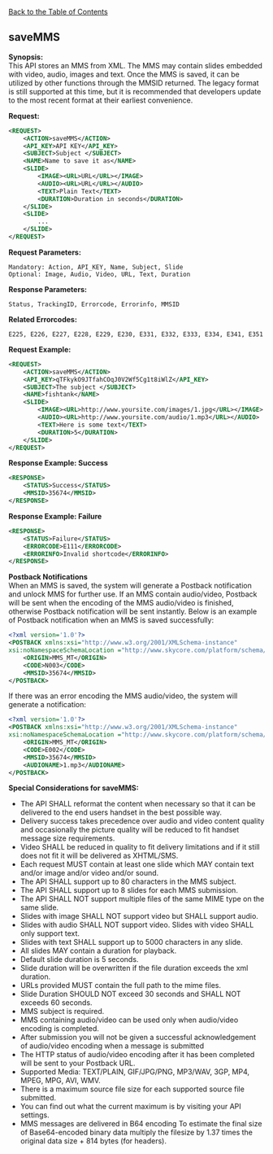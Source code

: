 [Back to the Table of Contents](/1.3/README.md)

## saveMMS

__Synopsis:__  
This API stores an MMS from XML. The MMS may contain slides embedded with video, audio, images and text. Once the MMS is saved, it can be utilized by other functions through the MMSID returned. The legacy format is still supported at this time, but it is recommended that developers update to the most recent format at their earliest convenience.

__Request:__
```xml
<REQUEST>
    <ACTION>saveMMS</ACTION>
    <API_KEY>API KEY</API_KEY>
    <SUBJECT>Subject </SUBJECT>
    <NAME>Name to save it as</NAME>
    <SLIDE>
        <IMAGE><URL>URL</URL></IMAGE>
        <AUDIO><URL>URL</URL></AUDIO>
        <TEXT>Plain Text</TEXT>
        <DURATION>Duration in seconds</DURATION>
    </SLIDE>
    <SLIDE>
        ...
    </SLIDE>
</REQUEST>
```

__Request Parameters:__

    Mandatory: Action, API_KEY, Name, Subject, Slide
    Optional: Image, Audio, Video, URL, Text, Duration

__Response Parameters:__

    Status, TrackingID, Errorcode, Errorinfo, MMSID

__Related Errorcodes:__

    E225, E226, E227, E228, E229, E230, E331, E332, E333, E334, E341, E351

__Request Example:__
```xml
<REQUEST>
    <ACTION>saveMMS</ACTION>
    <API_KEY>qTFkykO9JTfahCOqJ0V2Wf5Cg1t8iWlZ</API_KEY>
    <SUBJECT>The subject </SUBJECT>
    <NAME>fishtank</NAME>
    <SLIDE>
        <IMAGE><URL>http://www.yoursite.com/images/1.jpg</URL></IMAGE>
        <AUDIO><URL>http://www.yoursite.com/audio/1.mp3</URL></AUDIO>
        <TEXT>Here is some text</TEXT>
        <DURATION>5</DURATION>
    </SLIDE>
</REQUEST>
```

__Response Example: Success__
```xml
<RESPONSE>
    <STATUS>Success</STATUS>
    <MMSID>35674</MMSID>
</RESPONSE>
```

__Response Example: Failure__
```xml
<RESPONSE>
    <STATUS>Failure</STATUS>
    <ERRORCODE>E111</ERRORCODE>
    <ERRORINFO>Invalid shortcode</ERRORINFO>
</RESPONSE>
```

__Postback Notifications__  
When an MMS is saved, the system will generate a Postback notification and unlock MMS for further use. If an MMS contain audio/video, Postback will be sent when the encoding of the MMS audio/video is finished, otherwise Postback notification will be sent instantly. Below is an example of Postback notification when an MMS is saved successfully:

```xml
<?xml version='1.0'?>
<POSTBACK xmlns:xsi="http://www.w3.org/2001/XMLSchema-instance"
xsi:noNamespaceSchemaLocation ="http://www.skycore.com/platform/schema/postback.xsd">
    <ORIGIN>MMS_MT</ORIGIN>
    <CODE>N003</CODE>
    <MMSID>35674</MMSID>
</POSTBACK>
```

If there was an error encoding the MMS audio/video, the system will generate a notification:
```xml
<?xml version='1.0'?>
<POSTBACK xmlns:xsi="http://www.w3.org/2001/XMLSchema-instance"
xsi:noNamespaceSchemaLocation ="http://www.skycore.com/platform/schema/postback.xsd">
    <ORIGIN>MMS_MT</ORIGIN>
    <CODE>E002</CODE>
    <MMSID>35674</MMSID>
    <AUDIONAME>1.mp3</AUDIONAME>
</POSTBACK>
```

__Special Considerations for saveMMS:__  
* The API SHALL reformat the content when necessary so that it can be delivered to the end users handset in the best 
possible way.
* Delivery success takes precedence over audio and video content quality and occasionally the picture quality
will be reduced to fit handset message size requirements.
* Video SHALL be reduced in quality to fit delivery limitations and if it still does not fit it will be delivered as XHTML/SMS.
* Each request MUST contain at least one slide which MAY contain text and/or image and/or video and/or sound.
* The API SHALL support up to 80 characters in the MMS subject.
* The API SHALL support up to 8 slides for each MMS submission.
* The API SHALL NOT support multiple files of the same MIME type on the same slide.
* Slides with image SHALL NOT support video but SHALL support audio.
* Slides with audio SHALL NOT support video. Slides with video SHALL only support text.
* Slides with text SHALL support up to 5000 characters in any slide.
* All slides MAY contain a duration for playback.
* Default slide duration is 5 seconds.
* Slide duration will be overwritten if the file duration exceeds the xml duration.
* URLs provided MUST contain the full path to the mime files.
* Slide Duration SHOULD NOT exceed 30 seconds and SHALL NOT exceeds 60 seconds.
* MMS subject is required. 
* MMS containing audio/video can be used only when audio/video encoding is completed.
* After submission you will not be given a successful acknowledgement of audio/video encoding when a message is submitted
* The HTTP status of audio/video encoding after it has been completed will be sent to your Postback URL.
* Supported Media: TEXT/PLAIN, GIF/JPG/PNG, MP3/WAV, 3GP, MP4, MPEG, MPG, AVI, WMV.
* There is a maximum source file size for each supported source file submitted.
* You can find out what the current maximum is by visiting your API settings.
* MMS messages are delivered in B64 encoding To estimate the final size of Base64-encoded binary data multiply the filesize by 1.37 times the original data size + 814 bytes (for headers). 

